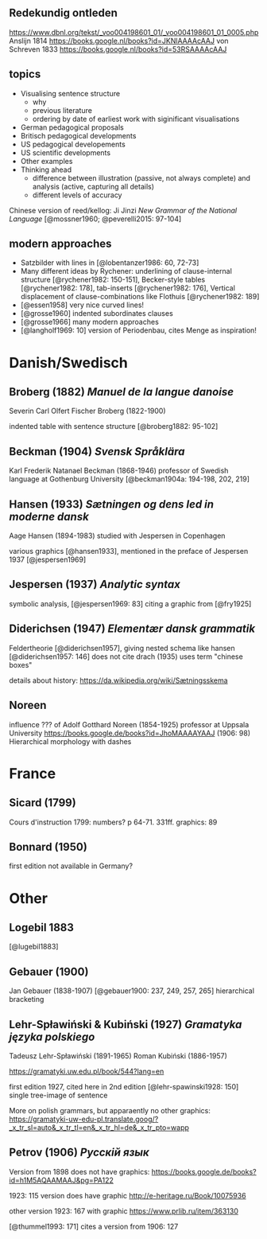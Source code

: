 ## Redekundig ontleden

https://www.dbnl.org/tekst/_voo004198601_01/_voo004198601_01_0005.php
Anslijn 1814 https://books.google.nl/books?id=JKNlAAAAcAAJ
von Schreven 1833 https://books.google.nl/books?id=53RSAAAAcAAJ

## topics

- Visualising sentence structure
  - why
  - previous literature
  - ordering by date of earliest work with siginificant visualisations
- German pedagogical proposals
- Britisch pedagogical developments
- US pedagogical developements
- US scientific developments
- Other examples
- Thinking ahead
  - difference between illustration (passive, not always complete) and analysis (active, capturing all details)
  - different levels of accuracy

Chinese version of reed/kellog: Ji Jinzi *New Grammar of the National Language* [@mossner1960; @peverelli2015: 97-104]

## modern approaches

- Satzbilder with lines in [@lobentanzer1986: 60, 72-73]
- Many different ideas by Rychener: underlining of clause-internal structure [@rychener1982: 150-151], Becker-style tables [@rychener1982: 178], tab-inserts [@rychener1982: 176], Vertical displacement of clause-combinations like Flothuis [@rychener1982: 189]
- [@essen1958] very nice curved lines!
- [@grosse1960] indented subordinates clauses
- [@grosse1966] many modern approaches
- [@langholf1969: 10] version of Periodenbau, cites Menge as inspiration!

# Danish/Swedisch

## Broberg (1882) *Manuel de la langue danoise*

Severin Carl Olfert Fischer Broberg (1822-1900)

indented table with sentence structure [@broberg1882: 95-102]

## Beckman (1904) *Svensk Språklära*

Karl Frederik Natanael Beckman (1868-1946) professor of Swedish language at Gothenburg University [@beckman1904a: 194-198, 202, 219]

## Hansen (1933) *Sætningen og dens led in moderne dansk*

Aage Hansen (1894-1983) studied with Jespersen in Copenhagen

various graphics [@hansen1933], mentioned in the preface of Jespersen 1937 [@jespersen1969]

## Jespersen (1937) *Analytic syntax*

symbolic analysis, [@jespersen1969: 83] citing a graphic from [@fry1925] 

## Diderichsen (1947) *Elementær dansk grammatik*

Feldertheorie [@diderichsen1957], giving nested schema like hansen [@diderichsen1957: 146] does not cite drach (1935) uses term "chinese boxes"

details about history: https://da.wikipedia.org/wiki/Sætningsskema

## Noreen

influence ??? of Adolf Gotthard Noreen (1854-1925) professor at Uppsala University
https://books.google.de/books?id=JhoMAAAAYAAJ (1906: 98) Hierarchical morphology with dashes

# France

## Sicard (1799)

Cours d'instruction 1799: numbers? p 64-71. 331ff.
graphics: 89

## Bonnard (1950)

first edition not available in Germany?

# Other

## Logebil 1883

[@lugebil1883]

## Gebauer (1900)

Jan Gebauer (1838-1907) [@gebauer1900: 237, 249, 257, 265] hierarchical bracketing

## Lehr-Spławiński & Kubiński (1927) *Gramatyka języka polskiego*

Tadeusz Lehr-Spławiński (1891-1965)
Roman Kubiński (1886-1957)

https://gramatyki.uw.edu.pl/book/544?lang=en

first edition 1927, cited here in 2nd edition [@lehr-spawinski1928: 150] single tree-image of sentence

More on polish grammars, but apparaently no other graphics: https://gramatyki-uw-edu-pl.translate.goog/?_x_tr_sl=auto&_x_tr_tl=en&_x_tr_hl=de&_x_tr_pto=wapp

## Petrov (1906) *Русскій язык*

Version from 1898 does not have graphics: https://books.google.de/books?id=h1M5AQAAMAAJ&pg=PA122

1923: 115 version does have graphic http://e-heritage.ru/Book/10075936

other version 1923: 167 with graphic https://www.prlib.ru/item/363130

[@thummel1993: 171] cites a version from 1906: 127
